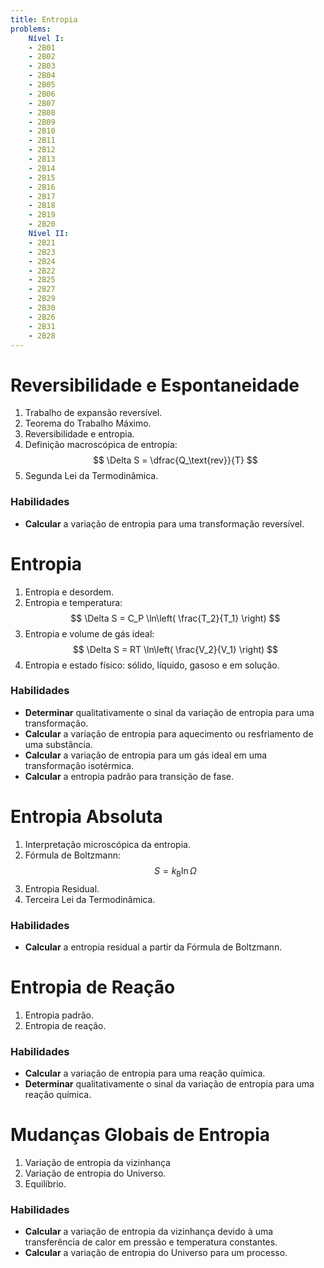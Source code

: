 ```yaml
---
title: Entropia
problems:
    Nível I:
    - 2B01
    - 2B02
    - 2B03
    - 2B04
    - 2B05
    - 2B06
    - 2B07
    - 2B08
    - 2B09
    - 2B10
    - 2B11
    - 2B12
    - 2B13
    - 2B14
    - 2B15
    - 2B16
    - 2B17
    - 2B18
    - 2B19
    - 2B20
    Nível II:
    - 2B21
    - 2B23
    - 2B24
    - 2B22
    - 2B25
    - 2B27
    - 2B29
    - 2B30
    - 2B26
    - 2B31
    - 2B28
---
```


# Reversibilidade e Espontaneidade

1. Trabalho de expansão reversível.
2. Teorema do Trabalho Máximo.
3. Reversibilidade e entropia.
4. Definição macroscópica de entropia: 
    $$ 
    \Delta S = \dfrac{Q_\text{rev}}{T} 
    $$
5. Segunda Lei da Termodinâmica.

### Habilidades

- **Calcular** a variação de entropia para uma transformação reversível.

# Entropia 

1. Entropia e desordem.
2. Entropia e temperatura: 
    $$ 
    \Delta S = C_P \ln\left( \frac{T_2}{T_1} \right) 
    $$
3. Entropia e volume de gás ideal: 
    $$ 
    \Delta S = RT \ln\left( \frac{V_2}{V_1} \right) 
    $$
4. Entropia e estado físico: sólido, líquido, gasoso e em solução.

### Habilidades

- **Determinar** qualitativamente o sinal da variação de entropia para uma transformação.
- **Calcular** a variação de entropia para aquecimento ou resfriamento de uma substância.
- **Calcular** a variação de entropia para um gás ideal em uma transformação isotérmica.
- **Calcular** a entropia padrão para transição de fase.

# Entropia Absoluta 

1. Interpretação microscópica da entropia.
2. Fórmula de Boltzmann:
    $$
    S = k_\mathrm{B} \ln \Omega
    $$
3. Entropia Residual.
4. Terceira Lei da Termodinâmica.

### Habilidades

- **Calcular** a entropia residual a partir da Fórmula de Boltzmann.

# Entropia de Reação

1. Entropia padrão.
2. Entropia de reação.

### Habilidades

- **Calcular** a variação de entropia para uma reação química.
- **Determinar** qualitativamente o sinal da variação de entropia para uma reação química.

# Mudanças Globais de Entropia

1. Variação de entropia da vizinhança
2. Variação de entropia do Universo.
3. Equilíbrio.

### Habilidades

- **Calcular** a variação de entropia da vizinhança devido à uma transferência de calor em pressão e temperatura constantes.
- **Calcular** a variação de entropia do Universo para um processo.
